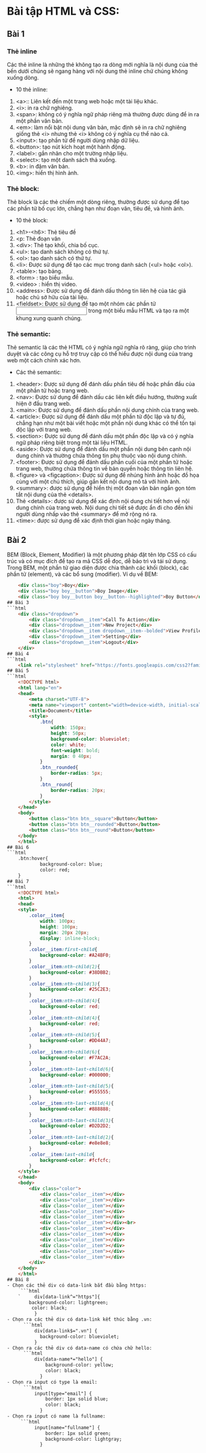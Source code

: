 # Bài tập HTML và CSS:
## Bài 1
### Thẻ inline
Các thẻ inline là những thẻ không tạo ra dòng mới nghĩa là nội dung của thẻ bến dưới chúng sẽ ngang hàng với nội dung thẻ inline chứ chúng không xuống dòng. 
* 10 thẻ inline:
1. \<a\>:: Liên kết đến một trang web hoặc một tài liệu khác.
2. \<i\>: in ra chữ nghiêng.
3. \<span\>: không có ý nghĩa ngữ pháp riêng mà thường được dùng để in ra một phần văn bản.
4. \<em\>: làm nổi bật nội dung văn bản, mặc định sẽ in ra chữ nghiêng giống thẻ \<i\> nhưng thẻ \<i\> không có ý nghĩa cụ thể nào cả.
5. \<input\>: tạo phần tử để người dùng nhập dữ liệu.
6. \<button\>: tạo nút kích hoạt một hành động.
7. \<label\>: gắn nhãn cho một trường nhập liệu.
8. \<select\>: tạo một danh sách thả xuống.
9. \<b\>: in đậm văn bản.
10. \<img\>: hiển thị hình ảnh.
### Thẻ block:
Thẻ block là các thẻ chiếm một dòng riêng, thường được sử dụng để tạo các phần tử bố cục lớn, chẳng hạn như đoạn văn, tiêu đề, và hình ảnh.
* 10 thẻ block:
1. \<h1\>-\<h6\>: Thẻ tiêu đề
2. \<p\: Thẻ đoạn văn
3. \<div\>: Thẻ tạo khối, chia bố cục.
4. \<ul\>: tạo danh sách không có thứ tự.
5. \<ol\>: tạo danh sách có thứ tự.
6. \<li\>: Được sử dụng để tạo các mục trong danh sách (\<ul\> hoặc \<ol\>).
6. \<table\>: tạo bảng.
7. \<form\> : tạo biểu mẫu.
8. \<video\> : hiển thị video.
9. \<address\>: Được sử dụng để đánh dấu thông tin liên hệ của tác giả hoặc chủ sở hữu của tài liệu.
10. \<fieldset\>: Được sử dụng để tạo một nhóm các phần tử <input> trong một biểu mẫu HTML và tạo ra một khung xung quanh chúng.
### Thẻ semantic:
Thẻ semantic là các thẻ HTML có ý nghĩa ngữ nghĩa rõ ràng, giúp cho trình duyệt và các công cụ hỗ trợ truy cập có thể hiểu được nội dung của trang web một cách chính xác hơn.
* Các thẻ semantic:
1. \<header\>: Được sử dụng để đánh dấu phần tiêu đề hoặc phần đầu của một phần tử hoặc trang web.
2. \<nav\>: Được sử dụng để đánh dấu các liên kết điều hướng, thường xuất hiện ở đầu trang web.
3. \<main\>: Được sử dụng để đánh dấu phần nội dung chính của trang web.
4. \<article\>: Được sử dụng để đánh dấu một phần tử độc lập và tự đủ, chẳng hạn như một bài viết hoặc một phần nội dung khác có thể tồn tại độc lập với trang web.
5. \<section\>: Được sử dụng để đánh dấu một phần độc lập và có ý nghĩa ngữ pháp riêng biệt trong một tài liệu HTML.
6. \<aside\>: Được sử dụng để đánh dấu một phần nội dung bên cạnh nội dung chính và thường chứa thông tin phụ thuộc vào nội dung chính.
7. \<footer\>: Được sử dụng để đánh dấu phần cuối của một phần tử hoặc trang web, thường chứa thông tin về bản quyền hoặc thông tin liên hệ.
8. \<figure\> và \<figcaption\>: Được sử dụng để nhúng hình ảnh hoặc đồ họa cùng với một chú thích, giúp gắn kết nội dung mô tả với hình ảnh.
9. \<summary\>: được sử dụng để hiển thị một đoạn văn bản ngắn gọn tóm tắt nội dung của thẻ \<details\>.
10. Thẻ \<details\>: được sử dụng để xác định nội dung chi tiết hơn về nội dung chính của trang web. Nội dung chi tiết sẽ được ẩn đi cho đến khi người dùng nhấp vào thẻ \<summary\> để mở rộng nó ra.
11. \<time\>: được sử dụng để xác định thời gian hoặc ngày tháng.
## Bài 2
BEM (Block, Element, Modifier) là một phương pháp đặt tên lớp CSS có cấu trúc và có mục đích để tạo ra mã CSS dễ đọc, dễ bảo trì và tái sử dụng. Trong BEM, một phần tử giao diện được chia thành các khối (block), các phần tử (element), và các bổ sung (modifier).
Ví dụ về BEM:
```html
    <div class="boy">Boy</div>
    <div class="boy boy__button">Boy Image</div>
    <div class="boy boy__button boy__button--highlighted">Boy Button</div>
## Bài 3
```html
    <div class="dropdown">
        <div class="dropdown__item">Call To Action</div>
        <div class="dropdown__item">New Project</div>
        <div class="dropdown__item dropdown__item--bolded">View Profile</div>
        <div class="dropdown__item">Setting</div>
        <div class="dropdown__item">Logout</div>
    </div>
## Bài 4
```html
    <link rel="stylesheet" href="https://fonts.googleapis.com/css2?family=Roboto:wght@400;600&display=swap">
## Bài 5
```html
    <!DOCTYPE html>
    <html lang="en">
    <head>
        <meta charset="UTF-8">
        <meta name="viewport" content="width=device-width, initial-scale=1.0">
        <title>Document</title>
        <style>
            .btn{
                width: 150px;
                height: 50px;
                background-color: blueviolet;
                color: white;
                font-weight: bold;
                margin: 0 40px;
            }
            .btn__rounded{
                border-radius: 5px;
            }
            .btn__round{
                border-radius: 20px;
            }
        </style>
    </head>
    <body>
        <button class="btn btn__square">Button</button>
        <button class="btn btn__rounded">Button</button>
        <button class="btn btn__round">Button</button>
    </body>
    </html>
## Bài 6
```html
    .btn:hover{
            background-color: blue;
            color: red;
    }
## Bài 7
```html
    <!DOCTYPE html>
    <html>
    <head>
    <style>
        .color__item{
            width: 100px;
            height: 100px;
            margin: 20px 20px;
            display: inline-block;
        }
        .color__item:first-child{
            background-color: #A24BF0;
        }
        .color__item:nth-child(2){
            background-color: #38DBB2;
        }
        .color__item:nth-child(3){
            background-color: #25C2E3;
        }
        .color__item:nth-child(4){
            background-color: red;
        }
        .color__item:nth-child(4){
            background-color: red;
        }
        .color__item:nth-child(5){
            background-color: #DD44A7;
        }
        .color__item:nth-child(6){
            background-color: #F7AC2A;
        }
        .color__item:nth-last-child(6){
            background-color: #000000;
        }
        .color__item:nth-last-child(5){
            background-color: #555555;
        }
        .color__item:nth-last-child(4){
            background-color: #888888;
        }
        .color__item:nth-last-child(3){
            background-color: #D2D2D2;
        }
        .color__item:nth-last-child(2){
            background-color: #e8e8e8;
        }
        .color__item:last-child{
            background-color: #fcfcfc;
        }
    </style>
    </head>
    <body>
        <div class="color">
            <div class="color__item"></div>
            <div class="color__item"></div>
            <div class="color__item"></div>
            <div class="color__item"></div>
            <div class="color__item"></div>
            <div class="color__item"></div><br>
            <div class="color__item"></div>
            <div class="color__item"></div>
            <div class="color__item"></div>
            <div class="color__item"></div>
            <div class="color__item"></div>
            <div class="color__item"></div>
        </div>
    </body>
    </html>
## Bài 8
- Chọn các thẻ div có data-link bắt đầu bằng https:
     ```html
    `     div[data-link^="https"]{
        background-color: lightgreen;
         color: black;
          }
- Chọn ra các thẻ div có data-link kết thúc bằng .vn:
      ```html
          div[data-link$=".vn"] {
            background-color: blueviolet;
          }
- Chọn ra các thẻ div có data-name có chứa chữ hello:
      ```html
          div[data-name*="hello"] {
              background-color: yellow;
              color: black;
            }
- Chọn ra input có type là email:
      ```html
          input[type="email"] {
              border: 1px solid blue;
              color: black;
            }
- Chọn ra input có name là fullname:
     ```html
          input[name="fullname"] {
              border: 1px solid green;
              background-color: lightgray;
            }

  

